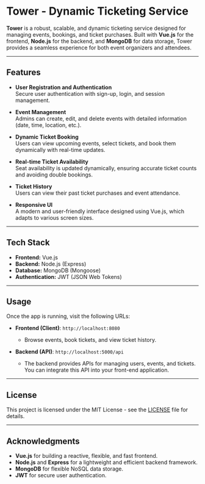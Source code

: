 # Tower - Dynamic Ticketing Service

**Tower** is a robust, scalable, and dynamic ticketing service designed for managing events, bookings, and ticket purchases. Built with **Vue.js** for the frontend, **Node.js** for the backend, and **MongoDB** for data storage, Tower provides a seamless experience for both event organizers and attendees.

---

## Features

- **User Registration and Authentication**  
  Secure user authentication with sign-up, login, and session management.

- **Event Management**  
  Admins can create, edit, and delete events with detailed information (date, time, location, etc.).

- **Dynamic Ticket Booking**  
  Users can view upcoming events, select tickets, and book them dynamically with real-time updates.

- **Real-time Ticket Availability**  
  Seat availability is updated dynamically, ensuring accurate ticket counts and avoiding double bookings.

- **Ticket History**  
  Users can view their past ticket purchases and event attendance.

- **Responsive UI**  
  A modern and user-friendly interface designed using Vue.js, which adapts to various screen sizes.

---

## Tech Stack

- **Frontend:** Vue.js
- **Backend:** Node.js (Express)
- **Database:** MongoDB (Mongoose)
- **Authentication:** JWT (JSON Web Tokens)

---

## Usage

Once the app is running, visit the following URLs:

- **Frontend (Client)**: `http://localhost:8080`
  - Browse events, book tickets, and view ticket history.

- **Backend (API)**: `http://localhost:5000/api`
  - The backend provides APIs for managing users, events, and tickets. You can integrate this API into your front-end application.

---



## License

This project is licensed under the MIT License - see the [LICENSE](LICENSE) file for details.

---

## Acknowledgments

- **Vue.js** for building a reactive, flexible, and fast frontend.
- **Node.js** and **Express** for a lightweight and efficient backend framework.
- **MongoDB** for flexible NoSQL data storage.
- **JWT** for secure user authentication.
